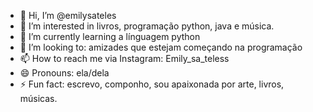 - 👋 Hi, I’m @emilysateles
- 👀 I’m interested in livros, programação python, java e música.
- 🌱 I’m currently learning a línguagem python
- 💞️ I’m looking to: amizades que estejam começando na programação 
- 📫 How to reach me via Instagram: Emily_sa_teless
- 😄 Pronouns: ela/dela
- ⚡ Fun fact: escrevo, componho, sou apaixonada por arte, livros, músicas.

<!---
emilysateles/emilysateles is a ✨ special ✨ repository because its `README.md` (this file) appears on your GitHub profile.
You can click the Preview link to take a look at your changes.
--->

